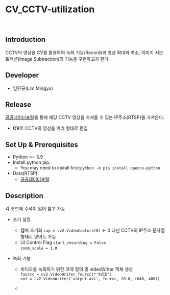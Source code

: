 # CV_CCTV-utilization

<br>

 ## **Introduction**

CCTV의 영상을 CV를 활용하여 녹화 기능(Record)과 영상 확대와 축소, 이미지 서브트랙션(Image Subtraction)의 기능을 구현하고자 한다.

## **Developer**

* 임민규(Lim Mingyu)

## **Release**

[공공데이터포털](https://www.data.go.kr/data/15063717/fileData.do)를 통해 해당 CCTV 영상을 가져올 수 있는 IP주소(RTSP)를 가져온다.

* **CV**로 CCTV의 영상을 여러 형태로 편집

## **Set Up & Prerequisites**

* Python >= 3.9
* Install python pip.
  * You may need to install first:`python -m pip install opencv-python`
* Data(RTSP):
  * [공공데이터포털](https://www.data.go.kr/data/15063717/fileData.do)
 
## **Description**
각 코드에 주석이 있어 참고 가능
* 초기 설정
  * 캡처 초기화 
    `cap = cv2.VideoCapture(0)` <- 0 대신 CCTV의 IP주소 문자열 형태로 넣어도 가능
  * UI Control Flag
    `start_recording = False`<br>
    `zoom_scale = 1.0`<br>

* 녹화 기능
  * 비디오를 녹화하기 위한 코덱 정의 및 videoWriter 객체 생성<br>
    `fourcc = cv2.VideoWriter_fourcc(*'XVID')`<br>
    `out = cv2.VideoWriter('output.avi', fourcc, 20.0, (640, 480))`

  * 
 


